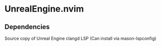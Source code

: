 # UnrealEngine.nvim

## Dependencies

Source copy of Unreal Engine
clangd LSP (Can install via mason-lspconfig)
